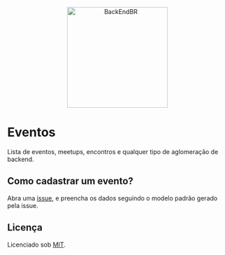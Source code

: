 <!--suppress HtmlDeprecatedAttribute -->

<p align="center">
  <img src="https://avatars3.githubusercontent.com/u/30732658?v=4&s=200.jpg" alt="BackEndBR" width="230" />
</p>

# Eventos

Lista de eventos, meetups, encontros e qualquer tipo de aglomeração de backend.

<div id='register'></div>

## Como cadastrar um evento?

Abra uma [issue](https://github.com/backend-br/eventos/issues), e preencha os dados seguindo o modelo padrão gerado
pela issue.

<div id='license'></div>

## Licença

Licenciado sob [MIT](LICENSE).

